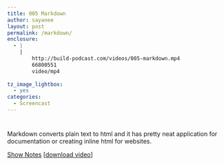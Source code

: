 ```yaml
---
title: 005 Markdown
author: sayanee
layout: post
permalink: /markdown/
enclosure:
  - |
    |
        http://build-podcast.com/videos/005-markdown.mp4
        66800551
        video/mp4
        
tz_image_lightbox:
  - yes
categories:
  - Screencast
---
```

# 

Markdown converts plain text to html and it has pretty neat application for documentation or creating inline html for websites.

[Show Notes][1] [[download video][2]]

 [1]: https://github.com/sayanee/Build-Podcast/tree/master/005-markdown
 [2]: http://build-podcast.com/videos/005-markdown.mp4